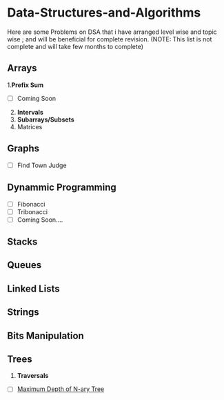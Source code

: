 # Data-Structures-and-Algorithms
Here are some Problems on DSA that i have arranged level wise and topic wise ; and will be beneficial for complete revision.
(NOTE: This list is not complete and will take few months to complete)
## Arrays
  1.**Prefix Sum** 
  - [ ] Coming Soon
2. **Intervals**
3. **Subarrays/Subsets**
4. Matrices


## Graphs
- [ ] Find Town Judge

## Dynammic Programming
- [ ] Fibonacci 
- [ ] Tribonacci
- [ ] Coming Soon....

## Stacks
## Queues
## Linked Lists
## Strings
## Bits Manipulation

## Trees
1. **Traversals**
  - [ ] [Maximum Depth of N-ary Tree](https://leetcode.com/problems/maximum-depth-of-n-ary-tree/description/)
